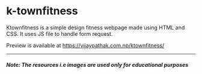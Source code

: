 # k-townfitness
Ktownfitness is a simple design fitness webpage made using HTML and CSS. It uses JS file to handle form request.

Preview is available at https://vijaypathak.com.np/ktownfitness/ 

<hr/>
<h5>Note: The resources i.e images are used only for educational purposes</h5>
